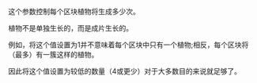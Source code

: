 这个参数控制每个区块植物将生成多少次。

植物不是单独生长的，而是成片生长的。

例如，将这个值设置为1并不意味着每个区块中只有一个植物;相反，每个区块将（最多）有一簇这样的植物。

因此将这个值设置为较低的数量（4或更少）对于大多数目的来说就足够了。